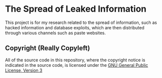 The Spread of Leaked Information
==================================

This project is for my research related to the spread of information, such as hacked
information and database exploits, which are then distributed through various channels
such as paste websites.


Copyright (Really Copyleft)
---------------------------

All of the source code in this repository, where the copyright notice is indicated in the source
code, is licensed under the [GNU General Public License, Version 3](http://www.gnu.org/licenses/gpl.html)
